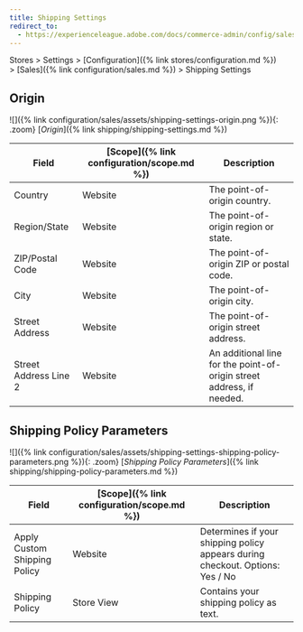 ```yaml
---
title: Shipping Settings
redirect_to:
  - https://experienceleague.adobe.com/docs/commerce-admin/config/sales/sales-settings.html
---
```


Stores > Settings > [Configuration]({% link stores/configuration.md %}) > [Sales]({% link configuration/sales.md %}) > Shipping Settings

## Origin

![]({% link configuration/sales/assets/shipping-settings-origin.png %}){: .zoom}
[_Origin_]({% link shipping/shipping-settings.md %})

|Field|[Scope]({% link configuration/scope.md %})|Description|
|--- |--- |--- |
|Country|Website|The point-of-origin country.|
|Region/State|Website|The point-of-origin region or state.|
|ZIP/Postal Code|Website|The point-of-origin ZIP or postal code.|
|City|Website|The point-of-origin city.|
|Street Address|Website|The point-of-origin street address.|
|Street Address Line 2|Website|An additional line for the point-of-origin street address, if needed.|

## Shipping Policy Parameters

![]({% link configuration/sales/assets/shipping-settings-shipping-policy-parameters.png %}){: .zoom}
[_Shipping Policy Parameters_]({% link shipping/shipping-policy-parameters.md %})

|Field|[Scope]({% link configuration/scope.md %})|Description|
|--- |--- |--- |
|Apply Custom Shipping Policy|Website|Determines if your shipping policy appears during checkout. Options: Yes / No|
|Shipping Policy|Store View|Contains your shipping policy as text.|

